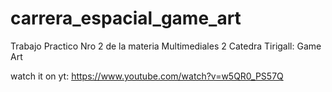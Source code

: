 # carrera_espacial_game_art
Trabajo Practico Nro 2 de la materia Multimediales 2 Catedra Tirigall: Game Art

watch it on yt: https://www.youtube.com/watch?v=w5QR0_PS57Q
